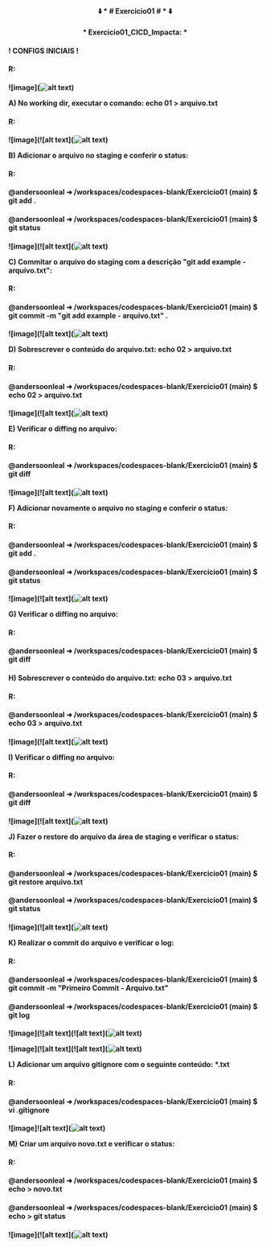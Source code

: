 <h4 align="center">
⬇️ * # Exercicio01 # * ⬇️
</h4>
<h4 align="center">
  * Exercicio01_CICD_Impacta: *
</h4>

<h4>
  ! CONFIGS INICIAIS !
<h4> 
   R: 
<h4>
</h4>
</h4>
</h4>
<h4>


 
![image](![alt text](https://github.com/andersoonleal/exercicio01/issues/1#issue-2462042596))


A) No working dir, executar o comando:
   echo 01 > arquivo.txt
<h4> 
   R: 
<h4>   
</h4>
</h4>
</h4>
<h4>


![image](![alt text](![alt text](image-1.png))


B) Adicionar o arquivo no staging e conferir o status:
<h4> 
 R: 
<h4>
@andersoonleal ➜ /workspaces/codespaces-blank/Exercicio01 (main) $ git add .
</h4>
<h4>
@andersoonleal ➜ /workspaces/codespaces-blank/Exercicio01 (main) $ git status
</h4> 
<h4>
</h4>
</h4>
</h4>
<h4>



![image](![alt text](![alt text](image-2.png))


C) Commitar o arquivo do staging com a descrição "git add example - arquivo.txt":
<h4> 
R:
<h4>
@andersoonleal ➜ /workspaces/codespaces-blank/Exercicio01 (main) $ git commit -m "git add example - arquivo.txt" .
</h4>
<h4>
</h4>
</h4>
</h4>
<h4>


![image](![alt text](![alt text](image-3.png))


D) Sobrescrever o conteúdo do arquivo.txt:
   echo 02 > arquivo.txt
<h4> 
R:
<h4>
@andersoonleal ➜ /workspaces/codespaces-blank/Exercicio01 (main) $ echo 02 > arquivo.txt
</h4>
<h4>
</h4>
</h4>
</h4>
<h4>

![image](![alt text](![alt text](image-4.png))


E) Verificar o diffing no arquivo:
<h4> 
R: 
<h4>
@andersoonleal ➜ /workspaces/codespaces-blank/Exercicio01 (main) $ git diff
</h4>
<h4>
</h4>
</h4>
</h4>
<h4>



![image](![alt text](![alt text](image-5.png))



F) Adicionar novamente o arquivo no staging e conferir o status:
<h4>
R: 
<h4>
@andersoonleal ➜ /workspaces/codespaces-blank/Exercicio01 (main) $ git add .
</h4>
<h4>
@andersoonleal ➜ /workspaces/codespaces-blank/Exercicio01 (main) $ git status
</h4>
<h4>
</h4>
</h4>
</h4>
<h4>

![image](![alt text](![alt text](image-6.png))


G) Verificar o diffing no arquivo:
<h4> 
R: 
<h4>
@andersoonleal ➜ /workspaces/codespaces-blank/Exercicio01 (main) $ git diff
</h4>
<h4>
</h4>
</h4>
</h4>
<h4>




H) Sobrescrever o conteúdo do arquivo.txt:
 echo 03 > arquivo.txt
<h4>
R: 
<h4>
@andersoonleal ➜ /workspaces/codespaces-blank/Exercicio01 (main) $ echo 03 > arquivo.txt
</h4>
<h4>
</h4>
</h4>
</h4>
<h4>


![image](![alt text](![alt text](image-7.png))


I) Verificar o diffing no arquivo:
<h4>
R: 
<h4>
@andersoonleal ➜ /workspaces/codespaces-blank/Exercicio01 (main) $ git diff
</h4>
<h4>
</h4>
</h4>
</h4>
<h4>



![image](![alt text](![alt text](image-8.png))


J) Fazer o restore do arquivo da área de staging e verificar o status:
<h4>
R: 
<h4>
@andersoonleal ➜ /workspaces/codespaces-blank/Exercicio01 (main) $ git restore arquivo.txt 
</h4>
<h4>
@andersoonleal ➜ /workspaces/codespaces-blank/Exercicio01 (main) $ git status
</h4>
<h4>
</h4>
</h4>
</h4>
<h4>


![image](![alt text](![alt text](image-9.png))


K) Realizar o commit do arquivo e verificar o log:
<h4>
R: 
<h4>
@andersoonleal ➜ /workspaces/codespaces-blank/Exercicio01 (main) $ git commit -m "Primeiro Commit - Arquivo.txt"
</h4>
<h4>
@andersoonleal ➜ /workspaces/codespaces-blank/Exercicio01 (main) $ git log
<h4>
</h4>
</h4>
</h4>
<h4>

![image](![alt text](![alt text](![alt text](image-10.png))

![image](![alt text](![alt text](![alt text](image-11.png))


L) Adicionar um arquivo gitignore com o seguinte conteúdo:
 *.txt
<h4> 
R: 
<h4>
@andersoonleal ➜ /workspaces/codespaces-blank/Exercicio01 (main) $ vi .gitignore
</h4>
<h4>
</h4>
</h4>
</h4>
<h4>

![image]![alt text](![alt text](image-12.png))


M) Criar um arquivo novo.txt e verificar o status:
<h4> 
R:
<h4>
@andersoonleal ➜ /workspaces/codespaces-blank/Exercicio01 (main) $ echo > novo.txt
</h4>
<h4>
@andersoonleal ➜ /workspaces/codespaces-blank/Exercicio01 (main) $ echo > git status
</h4>
<h4>
</h4>
</h4>
</h4>
<h4>

![image](![alt text](![alt text](image-13.png))
